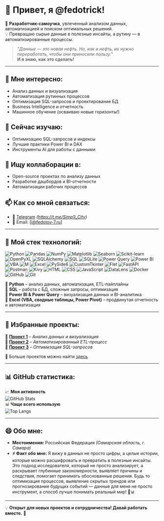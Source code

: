 # 👋 Привет, я @fedotrick!  

🚀 **Разработчик-самоучка**, увлеченный анализом данных, автоматизацией и поиском оптимальных решений.  
💡 Превращаю сырые данные в полезные инсайты, а рутину — в автоматизированные процессы.  

> _"Данные — это новая нефть. Но, как и нефть, их нужно переработать, чтобы они приносили пользу."_  
> **И я знаю, как это сделать!**  

---

## 👀 Мне интересно:
- Анализ данных и визуализация  
- Автоматизация рутинных процессов  
- Оптимизация SQL-запросов и проектирование БД  
- Business Intelligence и отчетность  
- Машинное обучение (осваиваю новые горизонты!)  

## 🌱 Сейчас изучаю:
- Оптимизацию SQL-запросов и индексы  
- Лучшие практики Power BI и DAX  
- Инструменты AI для работы с данными  

## 💞️ Ищу коллаборации в:
- Open-source проектах по анализу данных  
- Разработке дашбордов и BI-отчетности  
- Автоматизации рабочих процессов  

## 📫 Как со мной связаться:
- 📝 [Telegram](#) *(https://t.me/Simp1i_City)*  
- 📧 Email: [i@fedotov-7.ru]  

---

## 🔧 Мой стек технологий:
![Python](https://img.shields.io/badge/Python-3776AB?style=for-the-badge&logo=python&logoColor=white)
![Pandas](https://img.shields.io/badge/Pandas-150458?style=for-the-badge&logo=pandas&logoColor=white)
![NumPy](https://img.shields.io/badge/NumPy-013243?style=for-the-badge&logo=numpy&logoColor=white)
![Matplotlib](https://img.shields.io/badge/Matplotlib-008080?style=for-the-badge)
![Seaborn](https://img.shields.io/badge/Seaborn-3C4257?style=for-the-badge)
![Scikit-learn](https://img.shields.io/badge/Scikit--Learn-F7931E?style=for-the-badge&logo=scikitlearn&logoColor=white)
![OpenPyXL](https://img.shields.io/badge/OpenPyXL-3776AB?style=for-the-badge&logo=python&logoColor=white)
![SQLAlchemy](https://img.shields.io/badge/SQLAlchemy-CCA972?style=for-the-badge)
![SQL](https://img.shields.io/badge/SQL-4479A1?style=for-the-badge&logo=postgresql&logoColor=white)
![SQLite](https://img.shields.io/badge/SQLite-003B57?style=for-the-badge&logo=sqlite&logoColor=white)
![Power Query](https://img.shields.io/badge/Power%20Query-017D8E?style=for-the-badge&logo=microsoft-powerquery&logoColor=white)
![Power BI](https://img.shields.io/badge/PowerBI-F2C811?style=for-the-badge&logo=powerbi&logoColor=black)
![VBA](https://img.shields.io/badge/VBA-867C6F?style=for-the-badge&logo=visualstudio&logoColor=white)
![M](https://img.shields.io/badge/M-88B9B9?style=for-the-badge)
![Excel](https://img.shields.io/badge/Excel-217346?style=for-the-badge&logo=microsoft-excel&logoColor=white)
![PySide6](https://img.shields.io/badge/PySide6-41B7D7?style=for-the-badge&logo=python&logoColor=white)
![CustomTkinter](https://img.shields.io/badge/CustomTkinter-3776AB?style=for-the-badge&logo=python&logoColor=white)
![Flet](https://img.shields.io/badge/Flet-02569B?style=for-the-badge)
![FastAPI](https://img.shields.io/badge/FastAPI-009688?style=for-the-badge&logo=fastapi&logoColor=white)
![Postman](https://img.shields.io/badge/Postman-FF6C37?style=for-the-badge&logo=postman&logoColor=white)
![Kivy](https://img.shields.io/badge/Kivy-32CD32?style=for-the-badge&logo=kivy&logoColor=white)
![HTML](https://img.shields.io/badge/HTML-E34F26?style=for-the-badge&logo=html5&logoColor=white)
![CSS](https://img.shields.io/badge/CSS-1572B6?style=for-the-badge&logo=css3&logoColor=white)
![JavaScript](https://img.shields.io/badge/JavaScript-F7DF1E?style=for-the-badge&logo=javascript&logoColor=black)
![DataLens](https://img.shields.io/badge/Yandex%20DataLens-FFCC00?style=for-the-badge&logo=yandex&logoColor=black)
![Docker](https://img.shields.io/badge/Docker-2496ED?style=for-the-badge&logo=docker&logoColor=white)
![GitHub](https://img.shields.io/badge/GitHub-181717?style=for-the-badge&logo=github&logoColor=white)
![Git](https://img.shields.io/badge/Git-F05032?style=for-the-badge&logo=git&logoColor=white)


🔹 **Python** – анализ данных, автоматизация, ETL-пайплайны  
🔹 **SQL** – работа с БД, сложные запросы, оптимизация  
🔹 **Power BI & Power Query** – визуализация данных и BI-аналитика  
🔹 **Excel (VBA, сводные таблицы, Power Pivot)** – продвинутая отчетность и автоматизация  

---

## 📌 Избранные проекты:
🔹 **[Проект 1](https://github.com/fedotrick/repository1)** – *Анализ данных и визуализация*  
🔹 **[Проект 2](https://github.com/fedotrick/repository2)** – *Автоматизированный ETL-процесс*  
🔹 **[Проект 3](https://github.com/fedotrick/repository3)** – *Оптимизация SQL-запросов*  

📂 Больше проектов можно найти [здесь](https://github.com/fedotrick?tab=repositories)  

---

## 📊 GitHub статистика:
📈 **Моя активность**  
![GitHub Stats](https://github-readme-stats.vercel.app/api?username=fedotrick&show_icons=true&theme=tokyonight)  
📊 **Чаще всего использую**  
![Top Langs](https://github-readme-stats.vercel.app/api/top-langs/?username=fedotrick&layout=compact&theme=tokyonight)  

---

## 😄 Обо мне:
- **Местоимения:** Российская Федерация *(Самарская область, г. Самара)*  
- **⚡ Факт обо мне:** Я вижу в данных не просто цифры, а целые истории, которые можно расшифровать и превратить в полезные инсайты.
Это подход исследователя, который не просто анализирует, а раскрывает глубинные закономерности, выявляет причины и следствия, 
помогает принимать обоснованные решения. Будь то оптимизация процессов, выявление скрытых трендов или прогнозирование будущих событий — 
данные для меня не просто инструмент, а способ лучше понимать реальный мир! 🚀📊  

---

💡 **Открыт для новых проектов и сотрудничества! Давай работать вместе.** 🚀  
